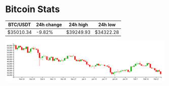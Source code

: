 # Bitcoin Stats

BTC/USDT|24h change|24h high|24h low|
|---|---|---|---|
|$35010.34|-9.82%|$39249.93|$34322.28|

<img src="./chart.svg">
